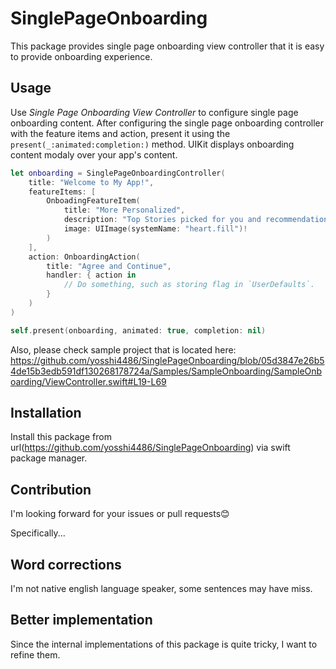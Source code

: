 # SinglePageOnboarding

This package provides single page onboarding view controller that it is easy to provide onboarding experience.

## Usage

Use *Single Page Onboarding View Controller* to configure single page onboarding content. After configuring the single page onboarding controller with the feature items and action, present it using the `present(_:animated:completion:)` method. UIKit displays onboarding content modaly over your app's content.

```swift
let onboarding = SinglePageOnboardingController(
    title: "Welcome to My App!",
    featureItems: [
        OnboadingFeatureItem(
            title: "More Personalized",
            description: "Top Stories picked for you and recommendations from Siri.",
            image: UIImage(systemName: "heart.fill")!
        )
    ],
    action: OnboardingAction(
        title: "Agree and Continue",
        handler: { action in
            // Do something, such as storing flag in `UserDefaults`.
        }
    )
)

self.present(onboarding, animated: true, completion: nil)
```


Also, please check sample project that is located here:
https://github.com/yosshi4486/SinglePageOnboarding/blob/05d3847e26b54de15b3edb591df130268178724a/Samples/SampleOnboarding/SampleOnboarding/ViewController.swift#L19-L69


## Installation

Install this package from url(https://github.com/yosshi4486/SinglePageOnboarding) via swift package manager.

## Contribution

I'm looking forward for your issues or pull requests😊 

Specifically...

## Word corrections
I'm not native english language speaker, some sentences may have miss.

## Better implementation
Since the internal implementations of this package is quite tricky, I want to refine them.
